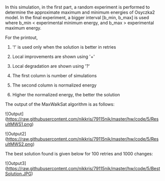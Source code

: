 
In this simulation, in the first part, a random experiment is performed to determine the approximate maximum and minimum energies of Osyczka2 model. In the final experiment, a bigger interval [b_min, b_max] is used where b_min < experimental minimum energy, and b_max > experimental maximum energy.

For the printout, 

1. '!' is used only when the solution is better in retries

2. Local improvements are shown using '+'

3. Local degradation are shown using '?'

4. The first column is number of simulations

5. The second column is normalized energy

6. Higher the normalized energy, the better the solution


The output of the MaxWalkSat algorithm is as follows:

![Output] (https://raw.githubusercontent.com/nikkris/79115nik/master/hw/code/5/ResultMWS1.png)

![Output2] (https://raw.githubusercontent.com/nikkris/79115nik/master/hw/code/5/ResultMWS2.png)

The best solution found is given below for 100 retries and 1000 changes:

![Output3] (https://raw.githubusercontent.com/nikkris/79115nik/master/hw/code/5/BestSolution.JPG)